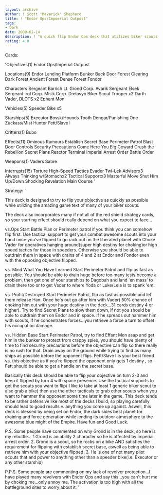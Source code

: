 ```yaml
---
layout: archive
author: ! Scott "Maverick" Shepherd
title: ! "Endor Ops/Impoerial Outpost"
tags:
- Dark
date: 2000-02-14
description: ! "A quick flip Endor Ops deck that utilizes biker scouts and their rides..."
rating: 4.0
---
```

Cards: 

'Objectives(1)
Endor Ops/Imperial Outpost

Locations(9)
Endor
Landing Platform
Bunker
Back Door
Forest Clearing
Dark Forest
Ancient Forest
Dense Forest
Fondor

Characters
Sergeant Barrich
Lt. Grond
Corp. Avarik
Sergeant Elsek
Sergeant Irol
Corp. Misik
Corp. Drelosyn
Biker Scout Trooper x2
Darth Vader, DLOTS x2
Ephant Mon

Vehicles(5)
Speeder Bike x5

Starships(5)
Executor
Bossk/Hounds Tooth
Dengar/Punishing One
Zuckass/Mist Hunter
Fett/Slave I

Critters(1)
Bubo

Effects(11)
Ominous Rumours
Establish Secret Base
Perimeter Patrol
Blast Door Controls
Security Precautions
Come Here You Big Coward
Crush the Rebellion
Secret Plans
Reactor Terminal
Imperial Arrest Order
Battle Order

Weapons(1)
Vaders Sabre

Interrupts(15)
Torture
High-Speed Tactics
Evader
Twi-Lek Advisorx3
Always Thinking w/Stomachx2
Tactical Supportx3
Masterful Move
Shut Him Up/Down
Shocking Revelation
Main Course '

Strategy: '

This deck is designed to try to flip your objective as quickly as possible while utilizing the amazing game text of many of your biker scouts.

   The deck also incorporates many if not all of the red shield strategy cards, so your starting effect should really depend on what you expect to face...

   vs.Ops
Start Battle Plan or Perimeter patrol if you think you can somehow flip first.	 Use tactical support to get your combat awesome scouts into your hand once you've flipped to go rack out on the liberated planet with Choke Vader for operatives hanging around(super high destiny for choking)or high speed tactics for those in speeders.  Otherwise you should be able to outdrain them in space with drains of 4 and 2 at Endor and Fondor even with the opposing objective flipped.

   vs. Mind What You Have Learned
Start Perimeter Patrol and flip as fast as possible.  You should be able to drain huge before too many tests become a problem,	then get one of your starships to Dagobah and land 'en mass' to drain there too or to get Vader to where Yoda or Luke/Leia is to spank 'em.

   vs. Profit/Destroyed
Start Perimeter Patrol, flip as fast as possible and let them release Han.  Once he's out go after him with Vader( 50% chance of choking him out with your huge destiny in the deck...31 cards destiny 4 or higher). Try to find Secret Plans to slow them down, if not you should be able to outdrain them on Endor and in space.  If he spreads out hammer him with scouts, if he concentrates forces...you retrieve a force a turn to offset his occupation damage.

   vs. Hidden Base
Start Perimeter Patrol, try to find Effant Mon asap and get him in the bunker to protect from crappy spies, you should have plenty of time to find security precautions before the objective can flip so there really is no rush for that.  Drain away on the ground while trying to find as many ships as possible before the opponent flips.	Fett/Slave I is your best friend vs. this objective as if you're flipped the opponent only gets 1 destiny , so Fett should be able to get a handle on the secret base.

   Basically this deck should be able to flip your objective on turn 2-3 and keep it flipped by turn 4 with space presence.  Use the tactical supports to get the scouts you want to flip( I like to take at least 1 generic biker scout to also grab a bike) then use the other tacticals to grab other scouts when you want to hammer the opponent some time later in the game.  This deck tends to be rather defensive like most of the decks I build, so playing carefully should lead to good results v. anything you come up against.  Aswell, this deck is blessed by being set on Endor, the dark sides best planet for draining and force generation while lending its outdoor atmosphere to the awesome blue might of the Empire.  Have fun and Good Luck.

P.S.
   Some people have commented on why Grond is in the deck, so here is my rebuttle...
1.Grond is an ability 2 character so he is affected by imperial arrest order.
2. Grond is a scout, so he rocks on a bike AND satisfies the requirement for flipping with establish secret base, aswell as being able to retrieve him with your objective flipped.
3. He is one of not many pilot scouts that and power to anything other than a speeder bike(i.e. Executor or any other starship)

P.P.S.
   Some people are commenting on my lack of revolver protection...I have played many revolvers with Endor Ops and say this...you can't hurt me by choking me...only annoy me.	The activation is too high with all the battleground sites to worry about it.
'